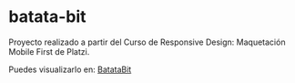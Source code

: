 # batata-bit
Proyecto realizado a partir del Curso de Responsive Design: Maquetación Mobile First de Platzi.

Puedes visualizarlo en: [BatataBit](https://ingrafaelmartinez.github.io/batata-bit/http:// "BatataBit")
